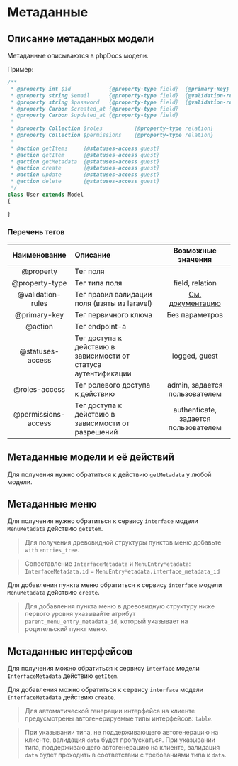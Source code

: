 # Метаданные

## Описание метаданных модели

Метаданные описываются в phpDocs модели.

Пример:

```php
/**
 * @property int $id            {@property-type field}  {@primary-key}
 * @property string $email      {@property-type field}  {@validation-rules required|string|email|unique:users|email}
 * @property string $password   {@property-type field}  {@validation-rules required|string}
 * @property Carbon $created_at {@property-type field}
 * @property Carbon $updated_at {@property-type field}
 *
 * @property Collection $roles          {@property-type relation}
 * @property Collection $permissions    {@property-type relation}
 *
 * @action getItems     {@statuses-access guest}
 * @action getItem      {@statuses-access guest}
 * @action getMetadata  {@statuses-access guest}
 * @action create       {@statuses-access guest}
 * @action update       {@statuses-access guest}
 * @action delete       {@statuses-access guest}
 */
class User extends Model
{

}
```


### Перечень тегов

|    Наименование     | Описание                                                       |                       Возможные значения                       |
|:-------------------:|:---------------------------------------------------------------|:--------------------------------------------------------------:|
|      @property      | Тег поля                                                       |                                                                |
|   @property-type    | Тег типа поля                                                  |                        field, relation                         |
|  @validation-rules  | Тег правил валидации поля (взяты из laravel)                   | [Cм. документацию](https://laravel.com/docs/master/validation) |
|    @primary-key     | Тег первичного ключа                                           |                         Без параметров                         |
|       @action       | Тег endpoint-а                                                 |                                                                |
|  @statuses-access   | Тег доступа к действию в зависимости от статуса аутентификации |                         logged, guest                          |
|    @roles-access    | Тег ролевого доступа к действию                                |                 admin, задается пользователем                  |
| @permissions-access | Тег доступа к действию в зависимости от разрешений             |              authenticate, задается пользователем              |


## Метаданные модели и её действий

Для получения нужно обратиться к действию `getMetadata` у любой модели.


## Метаданные меню

Для получения нужно обратиться к сервису `interface` модели
`MenuMetadata` действию `getItem`.

> Для получения древовидной структуры пунктов меню добавьте `with`
> `entries_tree`.

> Сопоставление `InterfaceMetadata` и `MenuEntryMetadata`:
> `InterfaceMetadata.id` = `MenuEntryMetadata.interface_metadata_id`

Для добавления пункта меню обратиться к сервису `interface` модели
`MenuMetadata` действию `create`.

> Для добавления пункта меню в древовидную структуру ниже первого уровня
> указывайте атрибут `parent_menu_entry_metadata_id`, который указывает
> на родительский пункт меню.


## Метаданные интерфейсов

Для получения можно обратиться к сервису `interface` модели
`InterfaceMetadata` действию `getItem`.

Для добавления можно обратиться к сервису `interface` модели
`InterfaceMetadata` действию `create`.

> Для автоматической генерации интерфейса на клиенте предусмотрены
> автогенерируемые типы интерфейсов: `table`.

> При указывании типа, не поддерживающего автогенерацию на клиенте,
> валидация `data` будет пропускаться. При указывании типа,
> поддерживающего автогенерацию на клиенте, валидация `data` будет
> проходить в соответствии с требованиями типа к `data`.

